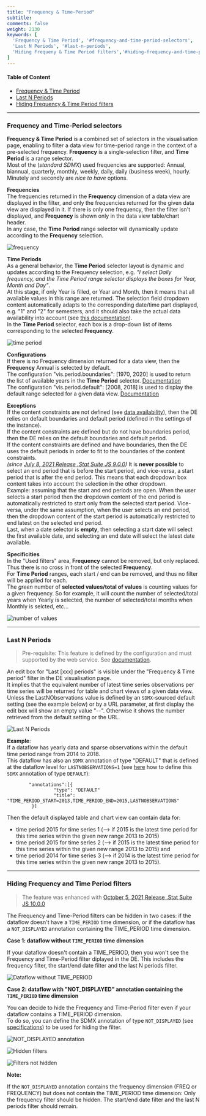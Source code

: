 ```yaml
---
title: "Frequency & Time-Period"
subtitle: 
comments: false
weight: 2130
keywords: [
  'Frequency & Time Period', '#frequency-and-time-period-selectors',
  'Last N Periods', '#last-n-periods',
  'Hiding Frequeny & Time Period filters','#hiding-frequency-and-time-period-filters'
]
---
```


#### Table of Content
- [Frequency & Time Period](#frequency-and-time-period-selectors)
- [Last N Periods](#last-n-periods)
- [Hiding Frequency & Time Period filters](#hiding-frequency-and-time-period-filters)

---

### Frequency and Time-Period selectors
**Frequency & Time Period** is a combined set of selectors in the visualisation page, enabling to filter a data view for time-period range in the context of a pre-selected frequency. **Frequency** is a single-selection filter, and **Time Period** is a range selector.  
Most of the (*standard SDMX*) used frequencies are supported: Annual, biannual, quarterly, monthly, weekly, daily, daily (business week), hourly. Minutely and secondly are *nice to have* options.  

**Frequencies**  
The frequencies returned in the **Frequency** dimension of a data view are displayed in the filter, and only the frequencies returned for the given data view are displayed in it. If there is only one frequency, then the filter isn't displayed, and **Frequency** is shown only in the data view table/chart header.  
In any case, the **Time Period** range selector will dynamically update according to the **Frequency** selection.

![frequency](/dotstatsuite-documentation/images/time-period-1.png)

**Time Periods**  
As a general behavior, the **Time Period** selector layout is dynamic and updates according to the Frequency selection, e.g. *"I select Daily frequency, and the Time Period range selector displays the boxes for Year, Month and Day"*.  
At this stage, if only Year is filled, or Year and Month, then it means that all available values in this range are returned. The selection field dropdown content automatically adapts to the corresponding date/time part displayed, e.g. "1" and "2" for semesters, and it should also take the actual data availability into account (see [this documentation](https://sis-cc.gitlab.io/dotstatsuite-documentation/using-de/viewing-data/filters/data-availability/)).  
In the **Time Period** selector, each box is a drop-down list of items corresponding to the selected **Frequency**.

![time period](/dotstatsuite-documentation/images/time-period-2.png)

**Configurations**  
If there is no Frequency dimension returned for a data view, then the **Frequency** Annual is selected by default.  
The configuration "vis.period.boundaries": [1970, 2020] is used to return the list of available years in the **Time Period** selector. [Documentation](https://sis-cc.gitlab.io/dotstatsuite-documentation/configurations/de-configuration/#time-period-boundaries)  
The configuration "vis.period.default": [2008, 2018] is used to display the default range selected for a given data view. [Documentation](https://sis-cc.gitlab.io/dotstatsuite-documentation/configurations/de-configuration/#default-time-period)

**Exceptions**  
If the content constraints are not defined (see [data availability](https://sis-cc.gitlab.io/dotstatsuite-documentation/using-de/viewing-data/filters/data-availability/)), then the DE relies on default boundaries and default period (defined in the settings of the instance).  
If the content constraints are defined but do not have boundaries period, then the DE relies on the default boundaries and default period.  
If the content constraints are defined and have boundaries, then the DE uses the default periods in order to fit to the boundaries of the content constraints.  
*(since [July 8, 2021 Release .Stat Suite JS 9.0.0](https://sis-cc.gitlab.io/dotstatsuite-documentation/changelog/#july-8-2021))* It is **never possible** to select an end period that is before the start period, and vice-versa, a start period that is after the end period. This means that each dropdown box content takes into account the selection in the other dropdown.  
Example: assuming that the start and end periods are open. When the user selects a start period then the dropdown content of the end period is automatically restricted to start only from the selected start period. Vice-versa, under the same assumption, when the user selects an end period, then the dropdown content of the start period is automatically restricted to end latest on the selected end period.  
Last, when a date selector is **empty**, then selecting a start date will select the first available date, and selecting an end date will select the latest date available.

**Specificities**  
In the "Used filters" area, **Frequency** cannot be removed, but only replaced. Thus there is no cross in front of the selected **Frequency**.  
For **Time Period** ranges, each start / end can be removed, and thus no filter will be applied for each.  
The *green* number of **selected values/total of values** is counting values for a given frequency. So for example, it will count the number of selected/total years when Yearly is selected, the number of selected/total months when Monthly is selcted, etc...

![number of values](/dotstatsuite-documentation/images/time-period-3.png)

---

### Last N Periods
>Pre-requisite: This feature is defined by the configuration and must supported by the web service. See [documentation](https://sis-cc.gitlab.io/dotstatsuite-documentation/configurations/de-configuration/#lastnobservations-support).

An edit box for "Last [xxx] periods" is visible under the "Frequency & Time period" filter in the DE visualisation page.  
It implies that the equivalent number of latest time series observations per time series will be returned for table and chart views of a given data view.  
Unless the LastNObservations value is defined by an `SDMX`-sourced default setting (see the example below) or by a URL parameter, at first display the edit box will show an empty value "--". Otherwise it shows the number retrieved from the default setting or the URL.

![Last N Periods](/dotstatsuite-documentation/images/last-n-periods.png)

**Example**:  
If a dataflow has yearly data and sparse observations within the default time period range from 2014 to 2018.  
This dataflow has also an `SDMX` annotation of type "DEFAULT" that is defined at the dataflow level for `LASTNOBSERVATIONS=1` (see [here](https://sis-cc.gitlab.io/dotstatsuite-documentation/using-dlm/custom-data-view/default-layout/) how to define this `SDMX` annotation of type `DEFAULT`):  
```
        "annotations":[{
                 "type": "DEFAULT"
                 "title": "TIME_PERIOD_START=2013,TIME_PERIOD_END=2015,LASTNOBSERVATIONS"
         }]

```
Then the default displayed table and chart view can contain data for:  
* time period 2015 for time series 1 (--> if 2015 is the latest time period for this time series within the given new range 2013 to 2015)
* time period 2015 for time series 2 (--> if 2015 is the latest time period for this time series within the given new range 2013 to 2015) and
* time period 2014 for time series 3 (--> if 2014 is the latest time period for this time series within the given new range 2013 to 2015).


---

### Hiding Frequency and Time Period filters
> The feature was enhanced with [October 5, 2021 Release .Stat Suite JS 10.0.0](https://sis-cc.gitlab.io/dotstatsuite-documentation/changelog/#october-5-2021)

The Frequency and Time-Period filters can be hidden in two cases: if the dataflow doesn't have a `TIME_PERIOD` time dimension, or if the dataflow has a `NOT_DISPLAYED` annotation containing the TIME_PERIOD time dimension.

**Case 1: dataflow without `TIME_PERIOD` time dimension**

If your dataflow doesn't contain a TIME_PERIOD, then you won't see the Frequency and Time-Period filter diplayed in the DE. This includes the frequency filter, the start/end date filter and the last N periods filter.

![Dataflow without TIME_PERIOD](/dotstatsuite-documentation/images/dataflow-without-TIME_PERIOD-time-dimension.PNG)

**Case 2: dataflow with "NOT_DISPLAYED" annotation containing the `TIME_PERIOD` time dimension**

You can decide to hide the Frequency and Time-Period filter even if your dataflow contains a TIME_PERIOD dimension.  
To do so, you can define the SDMX annotation of type `NOT_DISPLAYED` (see [specifications](https://sis-cc.gitlab.io/dotstatsuite-documentation/using-dlm/custom-data-view/not-displayed/)) to be used for hiding the filter. 

![NOT_DISPLAYED annotation](/dotstatsuite-documentation/images/NOT_DISPLAYED-annotation-containing-TIME_PERIOD.png) 

![Hidden filters](/dotstatsuite-documentation/images/Frequency-Time-Period-filters-hidden-using-NOT_DISPLAYED-annotation.png)

![Filters not hidden](/dotstatsuite-documentation/images/Frequency-Time-Period-filters-not-hidden.png)

**Note:**

If the `NOT_DISPLAYED` annotation contains the frequency dimension (FREQ or FREQUENCY) but does not contain the TIME_PERIOD time dimension:
Only the frequency filter should be hidden. The start/end date filter and the last N periods filter should remain.


